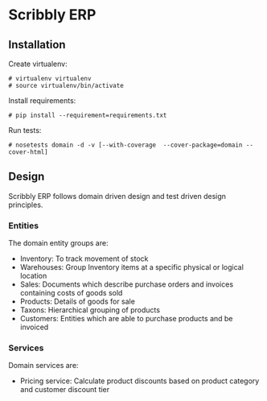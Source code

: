 Scribbly ERP
============

Installation
------------

Create virtualenv:
```
# virtualenv virtualenv
# source virtualenv/bin/activate
```

Install requirements:
```
# pip install --requirement=requirements.txt
```

Run tests:
```
# nosetests domain -d -v [--with-coverage  --cover-package=domain --cover-html]
```

Design
------

Scribbly ERP follows domain driven design and test driven design principles.

### Entities ###

The domain entity groups are:
- Inventory: To track movement of stock
- Warehouses: Group Inventory items at a specific physical or logical location
- Sales: Documents which describe purchase orders and invoices containing costs of goods sold
- Products: Details of goods for sale
- Taxons: Hierarchical grouping of products
- Customers: Entities which are able to purchase products and be invoiced

### Services ###

Domain services are:
- Pricing service: Calculate product discounts based on product category and customer discount tier